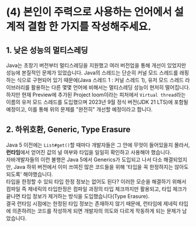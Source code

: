 # (4) 본인이 주력으로 사용하는 언어에서 설계적 결함 한 가지를 작성해주세요.

## 1. 낮은 성능의 멀티스레딩
Java는 초창기 버전부터 멀티스레딩을 지원했고 여러 버전업을 통해 개선이 있었지만 성능에 본질적인 문제가 있었습니다. Java의 스레드는 단순히 커널 모드 스레드를 래핑하는 식으로 구현되어 있기 때문에(Java 스레드 1 : 커널 스레드 1), 유저 모드 스레드 라이브러리를 활용하는 다른 몇몇 언어에 비해서는 멀티스레딩 성능이 현저히 떨어집니다.  
하지만 현재 Preview에 추가된 Project loom이라는 피처에서 `Virtual thread`라는 이름의 유저 모드 스레드를 도입했으며 2023년 9월 정식 버전(JDK 21 LTS)에 포함될 예정이고, 이를 통해 위의 문제를 "완전히" 개선할 예정이라고 합니다.  

## 2. 하위호환, Generic, Type Erasure
Java 5 이전에는 `List#get()`할 때마다 개발자들은 그 안에 무엇이 들어있을지 몰라서, **런타임**에서 얻어진 값의 널 여부와 타입을 일일히 확인하고 사용해야 했습니다.  
자바개발자들의 이런 불행은 Java 5에서 Generics가 도입되고 나서 다소 해결되었지만, Java 하위 버전에서 이미 쓰여진 많은 코드들을 위해 '타입을 꼭 한정하지는 않아도 되도록' 해야했습니다.  
타입을 한정할 수 있되 타입 한정 정보는 없어도 된다? 이러한 모순을 해결하기 위해서 컴파일 즉 제네릭의 타입한정은 컴파일 과정의 타입 체크까지만 활용되고, 타입 체크가 끝나면 타입 정보가 제거하는 방식을 도입했습니다(Type Erasure).  
결국 런타임 시점에는 한정된 타입 정보는 존재하지 않기 때문에, 런타임에 제네릭 타입에 의존하려는 코드를 작성하게 되면 개발자의 의도와 다르게 작동하게 되는 문제가 남았습니다.
